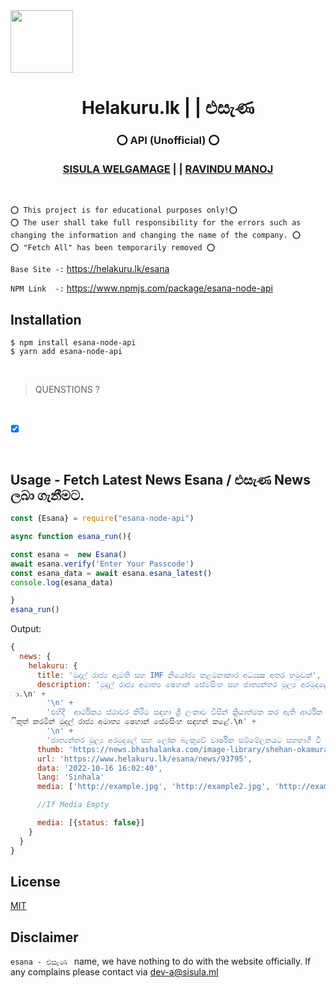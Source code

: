 <img align="center" src="https://www.helakuru.lk/assets/images/icon.png" height="100px" width="100px">
<h1 align="center"><b> Helakuru.lk | | එසැණ </b></h1>
<h3 align="center"><b>⭕️ API (Unofficial) ⭕️<br><br> <a href="https://sisula.ml/" target="_blank">SISULA WELGAMAGE</a> | | <a href="https://ravindumanoj.ml/" target="_blank">RAVINDU MANOJ</a></b></h3><br>

`⭕️ This project is for educational purposes only!⭕️ `  <br>
`⭕️ The user shall take full responsibility for the errors such as changing the information and changing the name of the company. ⭕️` <br>
`⭕️ "Fetch All" has been temporarily removed ⭕️`

`Base Site -:` https://helakuru.lk/esana

`NPM Link  -:` https://www.npmjs.com/package/esana-node-api

## Installation

```console
$ npm install esana-node-api
$ yarn add esana-node-api
```
<br>

> QUENSTIONS ?

<br>

- [x] <b>  </b>

<br>

## Usage - Fetch Latest News Esana / එසැණ News ලබා ගැනීමට.

```js
const {Esana} = require("esana-node-api")

async function esana_run(){

const esana =  new Esana()
await esana.verify('Enter Your Passcode') 
const esana_data = await esana.esana_latest()
console.log(esana_data)

}
esana_run()
```

Output:

```js
{
  news: {
    helakuru: {
      title: 'මුදල් රාජ්‍ය ඇමති සහ IMF නියෝජ්‍ය කළමනාකාර අධ්‍යක්‍ෂ අතර හමුවක්',
      description: 'මුදල් රාජ්‍ය අමාත්‍ය ෂෙහාන් සේමසිංහ සහ ජාත්‍යන්තර මූල්‍ය අරමුදලේ නියෝජ්‍ය කළමනාකාර අධ්‍යක්‍ෂ කෙන්ජි ඔකමුරා සමඟ සාකච්ඡාවක් පවත්වා තිබෙනව
ා.\n' +
        '\n' +
        'එහිදී  ආර්ථිකය ස්ථාවර කිරීම සඳහා ශ්‍රී ලංකාව විසින් ක්‍රියාත්මක කර ඇති ආර්ථික ප්‍රතිසංස්කරණවල ප්‍රගතිය පිළිබඳව සාකච්ඡා කළ බවයි Twitter පණිවිඩයක් න
ිකුත් කරමින් මුදල් රාජ්‍ය අමාත්‍ය ෂෙහාන් සේමසිංහ සඳහන් කළේ.\n' +
        '\n' +
        'ජාත්‍යන්තර මූල්‍ය අරමුදලේ සහ ලෝක බැංකුවේ වාර්ෂික සම්මේලනයට සහභාගී වී සිටින අතරතුර මෙම හමුව සිදුව තිබෙනවා.',
      thumb: 'https://news.bhashalanka.com/image-library/shehan-okamura.jpg',
      url: 'https://www.helakuru.lk/esana/news/93795',
      data: '2022-10-16 16:02:40',
      lang: 'Sinhala'
      media: ['http://example.jpg', 'http://example2.jpg', 'http://example3.jpg']]

      //If Media Empty

      media: [{status: false}]
    }
  }
}
```

## License

[MIT](/LICENSE)

## Disclaimer
`esana - එසැණ ` name, we have nothing to do with the website officially. If any complains please contact via dev-a@sisula.ml
